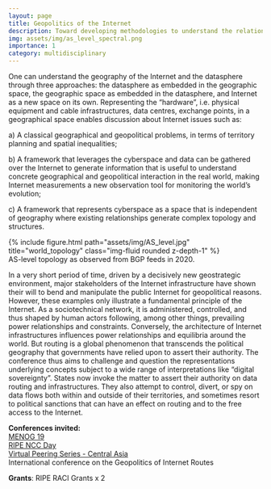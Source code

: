 ```yaml
---
layout: page
title: Geopolitics of the Internet
description: Toward developing methodologies to understand the relationship between the Internet and people.
img: assets/img/as_level_spectral.png
importance: 1
category: multidisciplinary
---
```

One can understand the geography of the Internet and the datasphere through three approaches: the datasphere as embedded in the geographic space, the geographic space as embedded in the datasphere, and Internet as a new space on its own. Representing the “hardware”, i.e. physical equipment and cable infrastructures, data centres, exchange points, in a geographical space enables discussion about Internet issues such as:

a) A classical geographical and geopolitical problems, in terms of territory planning and spatial inequalities;

b) A framework that leverages the cyberspace and data can be gathered over the Internet to generate information that is useful to understand concrete geographical and geopolitical interaction in the real world, making Internet measurements a new observation tool for monitoring the world’s evolution;

c) A framework that represents cyberspace as a space that is independent of geography where existing relationships generate complex topology and structures.


<div class="row">
    <div class="col-sm mt-3 mt-md-0">
        {% include figure.html path="assets/img/AS_level.jpg" title="world_topology" class="img-fluid rounded z-depth-1" %}
    </div>
</div>
<div class="caption">
  AS-level topology as observed from BGP feeds in 2020.
</div>


In a very short period of time, driven by a decisively new geostrategic environment, major stakeholders of the Internet infrastructure have shown their will to bend and manipulate the public Internet for geopolitical reasons. However, these examples only illustrate a fundamental principle of the Internet. As a sociotechnical network, it is administered, controlled, and thus shaped by human actors following, among other things, prevailing power relationships and constraints. Conversely, the architecture of Internet infrastructures influences power relationships and equilibria around the world. But routing is a global phenomenon that transcends the political geography that governments have relied upon to assert their authority. The conference thus aims to challenge and question the representations underlying concepts subject to a wide range of interpretations like “digital sovereignty”. States now invoke the matter to assert their authority on data routing and infrastructures. They also attempt to control, divert, or spy on data flows both within and outside of their territories, and sometimes resort to political sanctions that can have an effect on routing and to the free access to the Internet.

**Conferences invited:** <br>
<a href="https://www.menog.org/meetings/menog-19/agenda/loqman-salamatian/">MENOG 19</a><br>
<a href="https://www.ripe.net/participate/meetings/regional-meetings/ripe-ncc-day-moscow/loqman-salamatian">RIPE NCC Day</a><br>
<a href="https://nog.fi/meeting/2022.06/ripe-ncc-update.pdf">Virtual Peering Series - Central Asia</a><br>
International conference on the Geopolitics of Internet Routes<br>

**Grants**:
RIPE RACI Grants x 2
